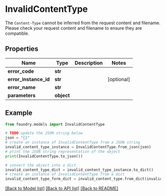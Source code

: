 # InvalidContentType

The `Content-Type` cannot be inferred from the request content and filename. Please check your request content and filename to ensure they are compatible.

## Properties

Name | Type | Description | Notes
------------ | ------------- | ------------- | -------------
**error_code** | **str** |  |
**error_instance_id** | **str** |  | \[optional\]
**error_name** | **str** |  |
**parameters** | **object** |  |

## Example

```python
from foundry.models import InvalidContentType

# TODO update the JSON string below
json = "{}"
# create an instance of InvalidContentType from a JSON string
invalid_content_type_instance = InvalidContentType.from_json(json)
# print the JSON string representation of the object
print(InvalidContentType.to_json())

# convert the object into a dict
invalid_content_type_dict = invalid_content_type_instance.to_dict()
# create an instance of InvalidContentType from a dict
invalid_content_type_form_dict = invalid_content_type.from_dict(invalid_content_type_dict)
```

[\[Back to Model list\]](../README.md#documentation-for-models) [\[Back to API list\]](../README.md#documentation-for-api-endpoints) [\[Back to README\]](../README.md)
